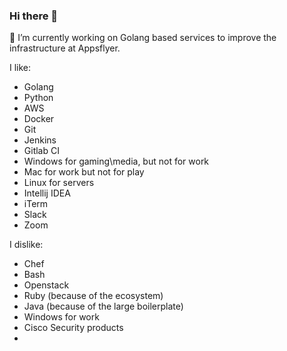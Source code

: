 ### Hi there 👋

🔭 I’m currently working on Golang based services to improve the infrastructure at Appsflyer.

I like: 

- Golang 
- Python
- AWS
- Docker 
- Git 
- Jenkins 
- Gitlab CI 
- Windows for gaming\media, but not for work 
- Mac for work but not for play 
- Linux for servers
- Intellij IDEA
- iTerm
- Slack
- Zoom

I dislike: 
- Chef 
- Bash 
- Openstack 
- Ruby (because of the ecosystem) 
- Java (because of the large boilerplate) 
- Windows for work
- Cisco Security products
- 
